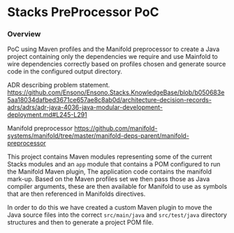 # Stacks PreProcessor PoC

### Overview
PoC using Maven profiles and the Manifold preprocessor to create a Java project containing only the dependencies we require and use Mainfold to wire dependencies correctly based on profiles chosen and generate source code in the configured output directory. 

ADR describing problem statement. 
https://github.com/Ensono/Ensono.Stacks.KnowledgeBase/blob/b050683e5aa18034dafbed3671ce657ae8c8ab0d/architecture-decision-records-adrs/adrs/adr-java-4036-java-modular-development-deployment.md#L245-L291

Manifold preprocessor
https://github.com/manifold-systems/manifold/tree/master/manifold-deps-parent/manifold-preprocessor

This project contains Maven modules representing some of the current Stacks modules and an `app` module that contains a POM configured to run the Manifold Maven plugin, The application code contains the manifold mark-up. Based on the Maven profiles set we then pass those as Java compiler arguments, these are then available for Manifold to use as symbols that are then referenced in Manifolds directives.  

In order to do this we have created a custom Maven plugin to move the Java source files into the correct `src/main/java` and `src/test/java` directory structures and then to generate a project POM file.